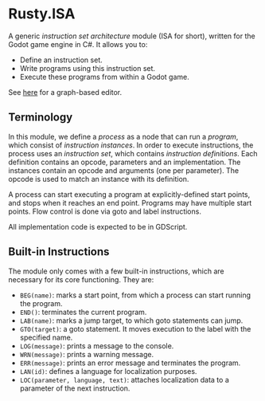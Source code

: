 # Rusty.ISA
A generic *instruction set architecture* module (ISA for short), written for the Godot game engine in C#. It allows you to:
- Define an instruction set.
- Write programs using this instruction set.
- Execute these programs from within a Godot game.

See [here](https://github.com/RustyRoboticsBV/Rusty.ISA.Editor) for a graph-based editor.

## Terminology
In this module, we define a *process* as a node that can run a *program*, which consist of *instruction instances*. In order to execute instructions, the process uses an *instruction set*, which contains *instruction definitions*. Each definition contains an opcode, parameters and an implementation. The instances contain an opcode and arguments (one per parameter). The opcode is used to match an instance with its definition.

A process can start executing a program at explicitly-defined start points, and stops when it reaches an end point. Programs may have multiple start points. Flow control is done via goto and label instructions.

All implementation code is expected to be in GDScript.

## Built-in Instructions
The module only comes with a few built-in instructions, which are necessary for its core functioning. They are:
- `BEG(name)`: marks a start point, from which a process can start running the program.
- `END()`: terminates the current program.
- `LAB(name)`: marks a jump target, to which goto statements can jump.
- `GTO(target)`: a goto statement. It moves execution to the label with the specified name.
- `LOG(message)`: prints a message to the console.
- `WRN(message)`: prints a warning message.
- `ERR(message)`: prints an error message and terminates the program.
- `LAN(id)`: defines a language for localization purposes.
- `LOC(parameter, language, text)`: attaches localization data to a parameter of the next instruction.
